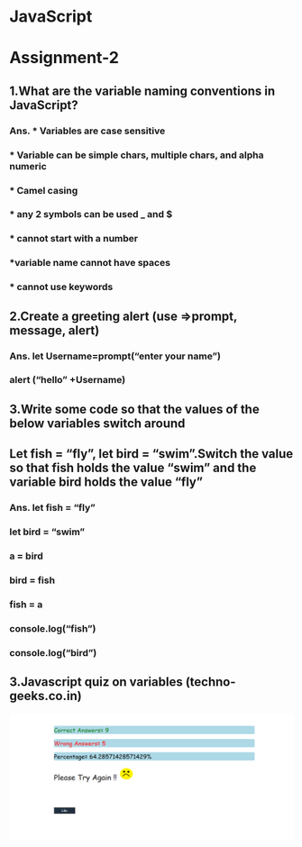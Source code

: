 # JavaScript
# Assignment-2
## 1.What are the variable naming conventions in JavaScript?
### Ans. * Variables are case sensitive
### * Variable can be simple chars, multiple chars, and alpha numeric
### * Camel casing
### * any 2 symbols can be used _ and $
### * cannot start with a number
### *variable name cannot have spaces
### * cannot use keywords
## 2.Create a greeting alert (use =>prompt, message, alert)
### Ans. let Username=prompt(“enter your name”) 
### alert (“hello” +Username) 
## 3.Write some code so that the values of the below variables switch around 
## Let fish = “fly”, let bird = “swim”.Switch the value so that fish holds the value “swim” and the variable bird holds the value “fly”
### Ans. let fish = “fly”
###      let bird = “swim”
###    a = bird
###     bird = fish
###    fish = a
###    console.log(“fish”)
###     console.log(“bird”) 
## 3.Javascript quiz on variables (techno-geeks.co.in)
![screenshot](./Screenshot%20(5).png)